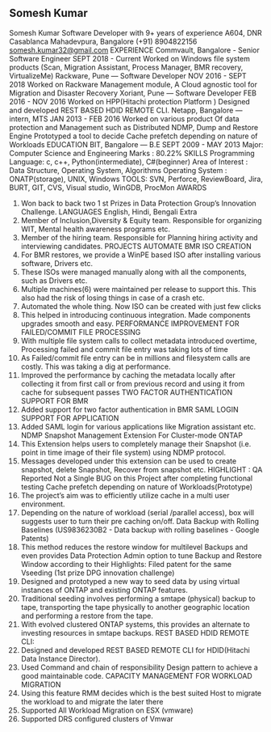 ## Somesh Kumar

Somesh Kumar
Software Developer with 9+ years of experience
A604, DNR Casablanca
Mahadevpura, Bangalore
(+91) 8904822156
somesh.kumar32@gmail.com
EXPERIENCE
Commvault, Bangalore - Senior Software Engineer
SEPT 2018 - Current
Worked on Windows file system products (Scan, Migration
Assistant, Process Manager, BMR recovery, VirtualizeMe)
Rackware, Pune — Software Developer
NOV 2016 - SEPT 2018
Worked on Rackware Management module, A Cloud agnostic tool
for Migration and Disaster Recovery
Xoriant, Pune — Software Developer
FEB 2016 - NOV 2016
Worked on HPP(Hitachi protection Platform )
Designed and developed REST BASED HDID REMOTE CLI.
Netapp, Bangalore — intern, MTS
JAN 2013 - FEB 2016
Worked on various product Of data protection and Management
such as Distributed NDMP, Dump and Restore Engine
Prototyped a tool to decide Cache prefetch depending on nature of
Workloads
EDUCATION
BIT, Bangalore — B.E
SEPT 2009 - MAY 2013
Major: Computer Science and Engineering
Marks : 80.22%
SKILLS
Programming Language: c, c++,
Python(intermediate), C#(beginner)
Area of Interest : Data Structure,
Operating System, Algorithms
Operating System : ONATP(storage),
UNIX, Windows
TOOLS: SVN, Perforce,
ReviewBoard, Jira, BURT, GIT, CVS,
Visual studio, WinGDB, ProcMon
AWARDS
1. Won back to back two 1
st Prizes in
Data Protection Group’s
Innovation Challenge.
LANGUAGES
English, Hindi, Bengali
Extra
1. Member of Inclusion,Diversity &
Equity team. Responsible for
organizing WIT, Mental health
awareness programs etc.
2. Member of the hiring team.
Responsible for Planning hiring
activity and interviewing
candidates.
PROJECTS
AUTOMATE BMR ISO CREATION
1. For BMR restores, we provide a WinPE based ISO after installing various software, Drivers etc.
2. These ISOs were managed manually along with all the components, such as Drivers etc.
3. Multiple machines(6) were maintained per release to support this. This also had the risk of losing
things in case of a crash etc.
4. Automated the whole thing. Now ISO can be created with just few clicks
5. This helped in introducing continuous integration. Made components upgrades smooth and easy.
PERFORMANCE IMPROVEMENT FOR FAILED/COMMIT FILE PROCESSING
1. With multiple file system calls to collect metadata introduced overtime, Processing failed and
commit file entry was taking lots of time
2. As Failed/commit file entry can be in millions and filesystem calls are costly. This was taking a dig
at performance.
3. Improved the performance by caching the metadata locally after collecting it from first call or from
previous record and using it from cache for subsequent passes
TWO FACTOR AUTHENTICATION SUPPORT FOR BMR
1. Added support for two factor authentication in BMR
SAML LOGIN SUPPORT FOR APPLICATION
1. Added SAML login for various applications like Migration assistant etc.
NDMP Snapshot Management Extension For Cluster-mode ONTAP
1. This Extension helps users to completely manage their Snapshot (i.e. point in time image of their
file system) using NDMP protocol.
2. Messages developed under this extension can be used to create snapshot, delete Snapshot, Recover
from snapshot etc.
HIGHLIGHT : QA Reported Not a Single BUG on this Project after completing functional testing
Cache prefetch depending on nature of Workloads(Prototype)
1. The project’s aim was to efficiently utilize cache in a multi user environment.
2. Depending on the nature of workload (serial /parallel access), box will suggests user to turn their
pre caching on/off.
Data Backup with Rolling Baselines (US9836230B2 - Data backup with rolling baselines - Google Patents)
1. This method reduces the restore window for multilevel Backups and even provides
Data Protection Admin option to tune Backup and Restore Window according to their
Highlights: Filed patent for the same
Vseeding (1st prize DPG innovation challenge)
1. Designed and prototyped a new way to seed data by using virtual instances of ONTAP and
existing ONTAP features.
2. Traditional seeding involves performing a smtape (physical) backup to tape, transporting the tape
physically to another geographic location and performing a restore from the tape.
3. With evolved clustered ONTAP systems, this provides an alternate to investing resources in
smtape backups.
REST BASED HDID REMOTE CLI:
1. Designed and developed REST BASED REMOTE CLI for HDID(Hitachi Data Instance Director).
2. Used Command and chain of responsibility Design pattern to achieve a good maintainable code.
CAPACITY MANAGEMENT FOR WORKLOAD MIGRATION
1. Using this feature RMM decides which is the best suited Host to migrate the workload to and
migrate the later there
2. Supported All Workload Migration on ESX (vmware)
3. Supported DRS configured clusters of Vmwar
